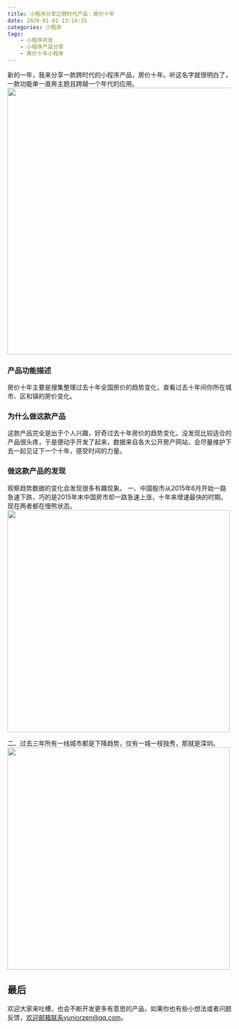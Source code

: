 ```yaml
---
title: 小程序分享之跨时代产品：房价十年
date: 2020-01-01 13:14:15
categories: 小程序
tags:
    - 小程序开发
    - 小程序产品分享
    - 房价十年小程序
---
```


新的一年，我来分享一款跨时代的小程序产品，房价十年。听这名字就很明白了，一款功能单一直奔主题且跨越一个年代的应用。
<img src="https://yuniorzen.github.io/assets/image/house-ad-2020-01-01.png" width="600" />

### 产品功能描述
房价十年主要是搜集整理过去十年全国房价的趋势变化，查看过去十年间你所在城市、区和镇的房价变化。

### 为什么做这款产品
这款产品完全是出于个人兴趣，好奇过去十年房价的趋势变化，没发现比较适合的产品很头疼，于是便动手开发了起来，数据来自各大公开房产网站，会尽量维护下去一起见证下一个十年，感受时间的力量。

### 做这款产品的发现
观察趋势数据的变化会发现很多有趣现象。
一、中国股市从2015年6月开始一路急速下跌，巧的是2015年末中国房市却一路急速上涨，十年来增速最快的时期。现在两者都在慢熊状态。
<img src="https://yuniorzen.github.io/assets/image/house-screen1-2020-01-01.jpeg" width="500" />

二、过去三年所有一线城市都是下降趋势，仅有一城一枝独秀，那就是深圳。
<img src="https://yuniorzen.github.io/assets/image/house-screen3-2020-01-01.jpeg" width="500" />

## 最后
欢迎大家来吐槽，也会不断开发更多有意思的产品，如果你也有些小想法或者问题反馈，欢迎邮箱联系yuniorzen@qq.com。